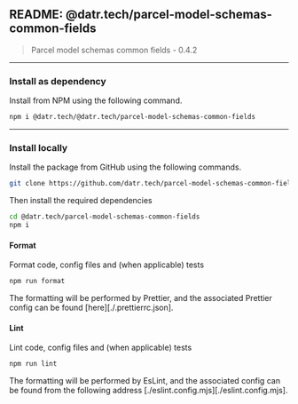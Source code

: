## README: @datr.tech/parcel-model-schemas-common-fields

> Parcel model schemas common fields - 0.4.2
---

### Install as dependency

Install from NPM using the following command.

```bash
npm i @datr.tech/@datr.tech/parcel-model-schemas-common-fields
```
---

### Install locally

Install the package from GitHub using the following commands.

```bash
git clone https://github.com/datr.tech/parcel-model-schemas-common-fields.git
```

Then install the required dependencies

```bash
cd @datr.tech/parcel-model-schemas-common-fields
npm i
```
#### Format

Format code, config files and (when applicable) tests

```bash
npm run format
```

The formatting will be performed by Prettier, and the associated Prettier config can be found [here][./.prettierrc.json].

#### Lint

Lint code, config files and (when applicable) tests

```bash
npm run lint
```

The formatting will be performed by EsLint, and the associated config can be found from the following address [./eslint.config.mjs][./eslint.config.mjs].

